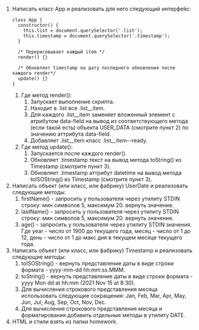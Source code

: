 1. Написать класс App и реализовать для него следующий интерфейс:
   ```
   class App {
     constructor() {
       this.list = document.querySelector('.list');
       this.timestamp = document.querySelector('.timestamp');
     }

     /* Перерисовывает каждый item */
     render() {}

     /* Обновляет timestamp на дату последнего обновления после каждого render*/
     update() {}
   }
   ```
   1. Где метод render():
	    1. Запускает выполнение скрипта.
      2. Находит в .list все .list__item.
      3. Для каждого .list__item заменяет вложенный элемент с атрибутом data-field на вывод из соответствующего метода (если такой есть) объекта USER_DATA (смотрите пункт 2) по значению аттрибута data-field.
      4. Добавляет .list__item класс .list__item--ready.
   2. Где метод update():
      1. Запускается после каждого render().
      3. Обновляет .timestamp текст на вывод метода toString() из Timestamp (смотрите пункт 3).
      4. Обновляет .timestamp аттрибут datetime на вывод метода toISOString() из Timestamp (смотрите пункт 3).
2. Написать объект (или класс, или фабрику) UserDate и реализовать следующие методы:
   1. firstName() - запросить у пользователя через утилиту STDIN строку: мин символов 5, максимум 20. вернуть значение.
   2. lastName() - запросить у пользователя через утилиту STDIN строку: мин символов 5, максимум 20. вернуть значение.
   3. age() - запросить у пользователя через утилиту STDIN значения. Где year - число от 1900 до текущего года, месяц - число от 1 до 12, день - число от 1 до макс дня в текущем месяце текущего года.
3. Написать объект (или класс, или фабрику) Timestamp и реализовать следующие методы:
   1. toISOString() - вернуть представление даты в виде строки формата - yyyy-mm-dd hh:mm:ss.MMM.
   2. toString() - вернуть представление даты в виде строки формата - yyyy Mon dd at hh:mm (2021 Nov 15 at 8:30).
   3. Для вычисления строкового представления месяца использовать следующие сокращения: Jan, Feb, Mar, Apr, May, Jun, Jul, Aug, Sep, Oct, Nov, Dec.
   4. Для вычисления строкового представления месяца и форматирования добавить отдельные методы в утилиту DATE.
4. HTML и стили взять из папки homework.